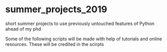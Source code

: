 # summer_projects_2019
short summer projects to use previously untouched features of Python ahead of my phd


Some of the following scripts will be made with help of tutorials and online resources. These will be credited in the scirpts
